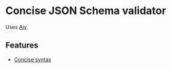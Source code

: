 # Concise JSON Schema validator

Uses [Ajv](https://ajv.js.org).

## Features

- [Concise syntax](./features/conciseness.feature)
